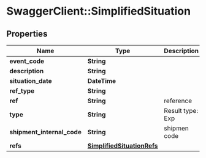 # SwaggerClient::SimplifiedSituation

## Properties
Name | Type | Description | Notes
------------ | ------------- | ------------- | -------------
**event_code** | **String** |  | [optional] 
**description** | **String** |  | [optional] 
**situation_date** | **DateTime** |  | [optional] 
**ref_type** | **String** |  | [optional] 
**ref** | **String** | reference | [optional] 
**type** | **String** | Result type: Exp | Rec | [optional] 
**shipment_internal_code** | **String** | shipmen code | [optional] 
**refs** | [**SimplifiedSituationRefs**](SimplifiedSituationRefs.md) |  | [optional] 


